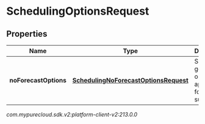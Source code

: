 # SchedulingOptionsRequest


## Properties

| Name | Type | Description | Notes |
| ------------ | ------------- | ------------- | ------------- |
| **noForecastOptions** | [**SchedulingNoForecastOptionsRequest**](SchedulingNoForecastOptionsRequest) | Schedule generation options to apply if no forecast is supplied |  [optional] |




_com.mypurecloud.sdk.v2:platform-client-v2:213.0.0_

